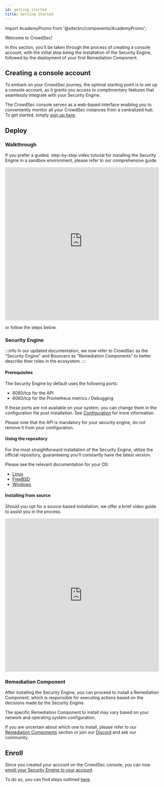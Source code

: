 ```yaml
---
id: getting_started
title: Getting Started
---
```


import AcademyPromo from '@site/src/components/AcademyPromo';

Welcome to CrowdSec!

In this section, you'll be taken through the process of creating a console account, with the initial step being the installation of the Security Engine, followed by the deployment of your first Remediation Component.

## Creating a console account

To embark on your CrowdSec journey, the optimal starting point is to set up a console account, as it grants you access to complimentary features that seamlessly integrate with your Security Engine.

The CrowdSec console serves as a web-based interface enabling you to conveniently monitor all your CrowdSec instances from a centralized hub. To get started, simply [sign up here](https://app.crowdsec.net/signup).


## Deploy 

### Walkthrough

If you prefer a guided, step-by-step video tutorial for installing the Security Engine in a sandbox environment, please refer to our comprehensive guide.

<iframe width="100%" height="500" src="https://www.youtube-nocookie.com/embed/yxbimVtd2nw?controls=1" title="YouTube video player" frameborder="0" allow="accelerometer; autoplay; clipboard-write; encrypted-media; gyroscope; picture-in-picture; web-share" allowfullscreen></iframe>

<AcademyPromo
  image="crowdsec_fundamentals.svg"
  description="Watch a short series of videos on how to install CrowdSec and protect your infrastructure"
  title="Complete Introduction"
  course="crowdsec-fundamentals"
  utm="?utm_source=docs&utm_medium=banner&utm_campaign=intro-page&utm_id=academydocs"
/>

or follow the steps below.

### Security Engine

:::info
In our updated documentation, we now refer to CrowdSec as the "Security Engine" and Bouncers as "Remediation Components" to better describe their roles in the ecosystem.
:::

#### Prerequisites

The Security Engine by default uses the following ports:
  - 8080/tcp for the API
  - 6060/tcp for the Prometheus metrics / Debugging

If these ports are not available on your system, you can change them in the configuration file post installation. See [Configuration](/configuration/crowdsec_configuration.md) for more information.

Please note that the API is mandatory for your security engine, do not remove it from your configuration.

#### Using the repository

For the most straightforward installation of the Security Engine, utilize the official repository, guaranteeing you'll constantly have the latest version.

Please see the relevant documentation for your OS:
- [Linux](/getting_started/install.mdx)
- [FreeBSD](/getting_started/install_freebsd.md)
- [Windows](/getting_started/getting_started_on_windows.md)

#### Installing from source

Should you opt for a source-based installation, we offer a brief video guide to assist you in the process.

<iframe width="100%" height="500" src="https://www.youtube.com/embed/-1xxkwQyI2M" title="YouTube video player" frameborder="0" allow="accelerometer; autoplay; clipboard-write; encrypted-media; gyroscope; picture-in-picture; web-share" allowfullscreen></iframe>

### Remediation Component

After installing the Security Engine, you can proceed to install a Remediation Component, which is responsible for executing actions based on the decisions made by the Security Engine.

The specific Remediation Component to install may vary based on your network and operating system configuration.

If you are uncertain about which one to install, please refer to our [Remediation Components](/bouncers/intro.md) section or join our [Discord](https://discord.gg/crowdsec) and ask our community.

## Enroll

Since you created your account on the CrowdSec console, you can now [enroll your Security Engine to your account](https://app.crowdsec.net/security-engines?enroll-engine=true).

To do so, you can find steps outlined [here](/console/enrollment.mdx).